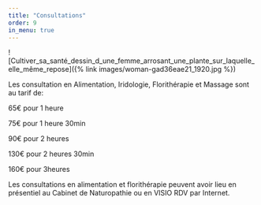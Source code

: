```yaml
---
title: "Consultations"
order: 9
in_menu: true
---
```

![Cultiver_sa_santé_dessin_d_une_femme_arrosant_une_plante_sur_laquelle_elle_même_repose]({% link images/woman-gad36eae21_1920.jpg %})




Les consultation en Alimentation, Iridologie, Florithérapie et Massage sont au tarif de:

65€ pour 1 heure

75€ pour 1 heure 30min

90€ pour 2 heures

130€ pour 2 heures 30min

160€ pour 3heures

Les consultations en alimentation et florithérapie peuvent avoir lieu en présentiel au Cabinet de Naturopathie ou en VISIO RDV par Internet. 